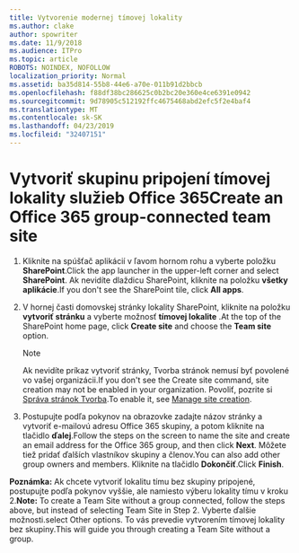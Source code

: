 ```yaml
---
title: Vytvorenie modernej tímovej lokality
ms.author: clake
author: spowriter
ms.date: 11/9/2018
ms.audience: ITPro
ms.topic: article
ROBOTS: NOINDEX, NOFOLLOW
localization_priority: Normal
ms.assetid: ba35d814-55b8-44e6-a70e-011b91d2bbcb
ms.openlocfilehash: f88df38bc286625c0b2bc20e360e4ce6391e0942
ms.sourcegitcommit: 9d78905c512192ffc4675468abd2efc5f2e4baf4
ms.translationtype: MT
ms.contentlocale: sk-SK
ms.lasthandoff: 04/23/2019
ms.locfileid: "32407151"
---
```

# <a name="create-an-office-365-group-connected-team-site"></a><span data-ttu-id="a6beb-102">Vytvoriť skupinu pripojení tímovej lokality služieb Office 365</span><span class="sxs-lookup"><span data-stu-id="a6beb-102">Create an Office 365 group-connected team site</span></span>

1. <span data-ttu-id="a6beb-103">Kliknite na spúšťač aplikácií v ľavom hornom rohu a vyberte položku **SharePoint**.</span><span class="sxs-lookup"><span data-stu-id="a6beb-103">Click the app launcher in the upper-left corner and select **SharePoint**.</span></span> <span data-ttu-id="a6beb-104">Ak nevidíte dlaždicu SharePoint, kliknite na položku **všetky aplikácie**.</span><span class="sxs-lookup"><span data-stu-id="a6beb-104">If you don't see the SharePoint tile, click **All apps**.</span></span>
    
2. <span data-ttu-id="a6beb-105">V hornej časti domovskej stránky lokality SharePoint, kliknite na položku **vytvoriť stránku** a vyberte možnosť **tímovej lokalite** .</span><span class="sxs-lookup"><span data-stu-id="a6beb-105">At the top of the SharePoint home page, click **Create site** and choose the **Team site** option.</span></span> 
    
    > [!NOTE]
    > <span data-ttu-id="a6beb-106">Ak nevidíte príkaz vytvoriť stránky, Tvorba stránok nemusí byť povolené vo vašej organizácii.</span><span class="sxs-lookup"><span data-stu-id="a6beb-106">If you don't see the Create site command, site creation may not be enabled in your organization.</span></span> <span data-ttu-id="a6beb-107">Povoliť, pozrite si [Správa stránok Tvorba](https://go.microsoft.com/fwlink/?linkid=2009644).</span><span class="sxs-lookup"><span data-stu-id="a6beb-107">To enable it, see [Manage site creation](https://go.microsoft.com/fwlink/?linkid=2009644).</span></span> 
  
3. <span data-ttu-id="a6beb-108">Postupujte podľa pokynov na obrazovke zadajte názov stránky a vytvoriť e-mailovú adresu Office 365 skupiny, a potom kliknite na tlačidlo **ďalej**.</span><span class="sxs-lookup"><span data-stu-id="a6beb-108">Follow the steps on the screen to name the site and create an email address for the Office 365 group, and then click **Next**.</span></span> <span data-ttu-id="a6beb-109">Môžete tiež pridať ďalších vlastníkov skupiny a členov.</span><span class="sxs-lookup"><span data-stu-id="a6beb-109">You can also add other group owners and members.</span></span> <span data-ttu-id="a6beb-110">Kliknite na tlačidlo **Dokončiť**.</span><span class="sxs-lookup"><span data-stu-id="a6beb-110">Click **Finish**.</span></span>
  
 <span data-ttu-id="a6beb-111">**Poznámka:** Ak chcete vytvoriť lokalitu tímu bez skupiny pripojené, postupujte podľa pokynov vyššie, ale namiesto výberu lokality tímu v kroku 2.</span><span class="sxs-lookup"><span data-stu-id="a6beb-111">**Note:** To create a Team Site without a group connected, follow the steps above, but instead of selecting Team Site in Step 2.</span></span> <span data-ttu-id="a6beb-112">Vyberte ďalšie možnosti.</span><span class="sxs-lookup"><span data-stu-id="a6beb-112">select Other options.</span></span> <span data-ttu-id="a6beb-113">To vás prevedie vytvorením tímovej lokality bez skupiny.</span><span class="sxs-lookup"><span data-stu-id="a6beb-113">This will guide you through creating a Team Site without a group.</span></span> 
    

